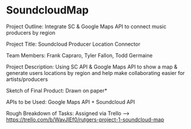 # SoundcloudMap

Project Outline: Integrate SC &amp; Google Maps API to connect music producers by region

Project Title: Soundcloud Producer Location Connector

Team Members: Frank Capraro, Tyler Fallon, Todd Germaine

Project Description: Using SC API & Google Maps API to show a map & generate users locations by region and help make collaborating easier for artists/producers

Sketch of Final Product: Drawn on paper*

APIs to be Used: Google Maps API + Soundcloud API

Rough Breakdown of Tasks: Assigned via Trello --> https://trello.com/b/WavJIEf0/rutgers-project-1-soundcloud-map